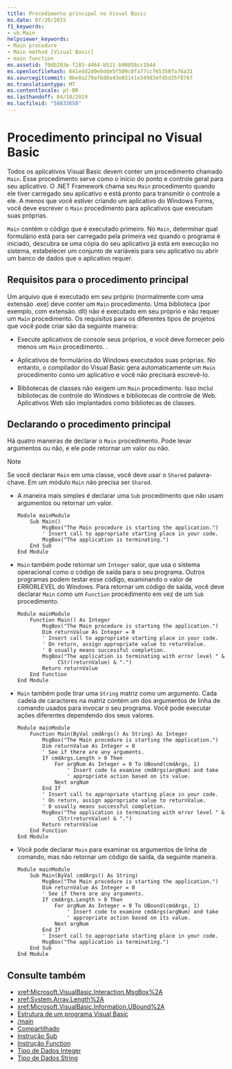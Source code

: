 ```yaml
---
title: Procedimento principal no Visual Basic
ms.date: 07/20/2015
f1_keywords:
- vb.Main
helpviewer_keywords:
- Main procedure
- Main method [Visual Basic]
- main function
ms.assetid: f0db283e-f283-4464-b521-b90858cc1b44
ms.openlocfilehash: 641edd2d0e0dde5f509c8fa77ccf65358fa76a31
ms.sourcegitcommit: 0be8a279af6d8a43e03141e349d3efd5d35f8767
ms.translationtype: MT
ms.contentlocale: pt-BR
ms.lasthandoff: 04/18/2019
ms.locfileid: "58833658"
---
```

# <a name="main-procedure-in-visual-basic"></a>Procedimento principal no Visual Basic
Todos os aplicativos Visual Basic devem conter um procedimento chamado `Main`. Esse procedimento serve como o início do ponto e controle geral para seu aplicativo. O .NET Framework chama seu `Main` procedimento quando ele tiver carregado seu aplicativo e está pronto para transmitir o controle a ele. A menos que você estiver criando um aplicativo do Windows Forms, você deve escrever o `Main` procedimento para aplicativos que executam suas próprias.  
  
 `Main` contém o código que é executado primeiro. No `Main`, determinar qual formulário está para ser carregado pela primeira vez quando o programa é iniciado, descubra se uma cópia do seu aplicativo já está em execução no sistema, estabelecer um conjunto de variáveis para seu aplicativo ou abrir um banco de dados que o aplicativo requer.  
  
## <a name="requirements-for-the-main-procedure"></a>Requisitos para o procedimento principal  
 Um arquivo que é executado em seu próprio (normalmente com uma extensão .exe) deve conter um `Main` procedimento. Uma biblioteca (por exemplo, com extensão. dll) não é executado em seu próprio e não requer um `Main` procedimento. Os requisitos para os diferentes tipos de projetos que você pode criar são da seguinte maneira:  
  
-   Execute aplicativos de console seus próprios, e você deve fornecer pelo menos um `Main` procedimento. .  
  
-   Aplicativos de formulários do Windows executados suas próprias. No entanto, o compilador do Visual Basic gera automaticamente um `Main` procedimento como um aplicativo e você não precisará escrevê-lo.  
  
-   Bibliotecas de classes não exigem um `Main` procedimento. Isso inclui bibliotecas de controle do Windows e bibliotecas de controle de Web. Aplicativos Web são implantados como bibliotecas de classes.  
  
## <a name="declaring-the-main-procedure"></a>Declarando o procedimento principal  
 Há quatro maneiras de declarar o `Main` procedimento. Pode levar argumentos ou não, e ele pode retornar um valor ou não.  
  
> [!NOTE]
>  Se você declarar `Main` em uma classe, você deve usar o `Shared` palavra-chave. Em um módulo `Main` não precisa ser `Shared`.  
  
-   A maneira mais simples é declarar uma `Sub` procedimento que não usam argumentos ou retornar um valor.  
  
    ```  
    Module mainModule  
        Sub Main()  
            MsgBox("The Main procedure is starting the application.")  
            ' Insert call to appropriate starting place in your code.  
            MsgBox("The application is terminating.")  
        End Sub  
    End Module  
    ```  
  
-   `Main` também pode retornar um `Integer` valor, que usa o sistema operacional como o código de saída para o seu programa. Outros programas podem testar esse código, examinando o valor de ERRORLEVEL do Windows. Para retornar um código de saída, você deve declarar `Main` como um `Function` procedimento em vez de um `Sub` procedimento.  
  
    ```  
    Module mainModule  
        Function Main() As Integer  
            MsgBox("The Main procedure is starting the application.")  
            Dim returnValue As Integer = 0  
            ' Insert call to appropriate starting place in your code.  
            ' On return, assign appropriate value to returnValue.  
            ' 0 usually means successful completion.  
            MsgBox("The application is terminating with error level " &  
                 CStr(returnValue) & ".")  
            Return returnValue  
        End Function  
    End Module  
    ```  
  
-   `Main` também pode tirar uma `String` matriz como um argumento. Cada cadeia de caracteres na matriz contém um dos argumentos de linha de comando usados para invocar o seu programa. Você pode executar ações diferentes dependendo dos seus valores.  
  
    ```  
    Module mainModule  
        Function Main(ByVal cmdArgs() As String) As Integer  
            MsgBox("The Main procedure is starting the application.")  
            Dim returnValue As Integer = 0  
            ' See if there are any arguments.  
            If cmdArgs.Length > 0 Then  
                For argNum As Integer = 0 To UBound(cmdArgs, 1)  
                    ' Insert code to examine cmdArgs(argNum) and take  
                    ' appropriate action based on its value.  
                Next argNum  
            End If  
            ' Insert call to appropriate starting place in your code.  
            ' On return, assign appropriate value to returnValue.  
            ' 0 usually means successful completion.  
            MsgBox("The application is terminating with error level " &  
                 CStr(returnValue) & ".")  
            Return returnValue  
        End Function  
    End Module  
    ```  
  
-   Você pode declarar `Main` para examinar os argumentos de linha de comando, mas não retornar um código de saída, da seguinte maneira.  
  
    ```  
    Module mainModule  
        Sub Main(ByVal cmdArgs() As String)  
            MsgBox("The Main procedure is starting the application.")  
            Dim returnValue As Integer = 0  
            ' See if there are any arguments.  
            If cmdArgs.Length > 0 Then  
                For argNum As Integer = 0 To UBound(cmdArgs, 1)  
                    ' Insert code to examine cmdArgs(argNum) and take  
                    ' appropriate action based on its value.  
                Next argNum  
            End If  
            ' Insert call to appropriate starting place in your code.  
            MsgBox("The application is terminating.")  
        End Sub  
    End Module  
    ```  
  
## <a name="see-also"></a>Consulte também

- <xref:Microsoft.VisualBasic.Interaction.MsgBox%2A>
- <xref:System.Array.Length%2A>
- <xref:Microsoft.VisualBasic.Information.UBound%2A>
- [Estrutura de um programa Visual Basic](../../../visual-basic/programming-guide/program-structure/structure-of-a-visual-basic-program.md)
- [/main](../../../visual-basic/reference/command-line-compiler/main.md)
- [Compartilhado](../../../visual-basic/language-reference/modifiers/shared.md)
- [Instrução Sub](../../../visual-basic/language-reference/statements/sub-statement.md)
- [Instrução Function](../../../visual-basic/language-reference/statements/function-statement.md)
- [Tipo de Dados Integer](../../../visual-basic/language-reference/data-types/integer-data-type.md)
- [Tipo de Dados String](../../../visual-basic/language-reference/data-types/string-data-type.md)
